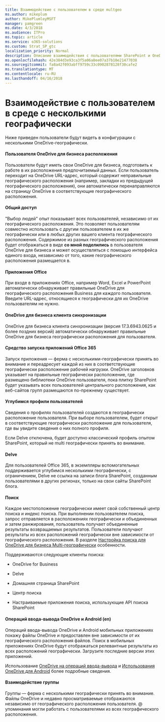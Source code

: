 ```yaml
---
title: Взаимодействие с пользователем в среде multgeo
ms.author: mikeplum
author: MikePlumleyMSFT
manager: pamgreen
ms.date: 4/3/2018
ms.audience: ITPro
ms.topic: article
ms.service: o365-solutions
ms.custom: Strat_SP_gtc
localization_priority: Normal
description: Описание взаимодействия с пользователями SharePoint и OneDrive в среде с несколькими географически.
ms.openlocfilehash: 42e384d3e93ca3f5a06a8ee07a37b10e21477038
ms.sourcegitcommit: fa8a42f093abff9759c33c0902878128f30cafe2
ms.translationtype: MT
ms.contentlocale: ru-RU
ms.lasthandoff: 04/16/2018
---
```

# <a name="user-experience-in-a-multi-geo-environment"></a>Взаимодействие с пользователем в среде с несколькими географически

Ниже приведен пользователи будут видеть в конфигурации с несколькими OneDrive-географически.

#### <a name="users-onedrive-for-business-location"></a>Пользователя OneDrive для бизнеса расположения

Пользователи будут иметь свои OneDrive для бизнеса, подготовить к работе в их расположения предпочитаемый данных. Если пользователь переходит на OneDrive URL-адрес, который содержит неправильные географического расположения (например, закладки из предыдущей географического расположения), они автоматически перенаправляются на страницу OneDrive в соответствующие географического расположения.

#### <a name="sharing"></a>Общий доступ

"Выбор людей" опыт показывает всех пользователей, независимо от их географического расположения. Это позволяет пользователям совместно использовать с другим пользователем в их же географически или в любых других вашего клиента географического расположения. Содержимое из разных географического расположения будет отображаться в виде **со мной поделились** в пользователя OneDrive для бизнеса и может осуществляться с помощью интерфейса единого входа, независимо от того, какие географического расположения размещается в.

#### <a name="office-applications"></a>Приложения Office

При входе в приложениях Office, например Word, Excel и PowerPoint автоматически обнаруживает правильные OneDrive для географического расположения Business для каждого пользователя. Введите URL-адрес, относящиеся к географически для их OneDrive пользователям не нужно.

#### <a name="onedrive-for-business-sync-client"></a>OneDrive для бизнеса клиента синхронизации

OneDrive для бизнеса клиента синхронизации (версия 17.3.6943.0625 и более поздних версий) автоматически обнаруживает правильные OneDrive для бизнеса географически расположения для пользователя.

#### <a name="office-365-app-launcher"></a>Средство запуска приложений Office 365

Запуск приложения — ферма с несколькими-географически принять во внимание и переадресует каждой из них в соответствующие географически расположение рабочей нагрузки. OneDrive заголовков указывает на правильные географически расположение, где размещено библиотеки OneDrive пользователя, пока плитку SharePoint будет указывать всех пользователей центрального расположения, как веб-сайтов групп размещаются по-прежнему существует.

#### <a name="delve-user-profiles"></a>Углубимся профили пользователей

Сведения о профилях пользователей создаются в географически расположение пользователя. При выборе пользователем, будет открыт в соответствующие географически расположение для пользователя, где вы увидите сведения о них полного профиля.

Если Delve отключена, будет доступно классический профиль опытом SharePoint, который не multi географически принять во внимание.

#### <a name="delve"></a>Delve

Для пользователей Office 365, в экземпляры вспомогательных поддерживается углубимся несколькими географически, с ограничением, Delve не ссылка на записи блога SharePoint, созданным пользователями в других регионах, только на свои сайты SharePoint блога.

#### <a name="search"></a>Поиск

Каждое местоположение географически имеет свой собственный центр поиска и индекс поиска. При выполнении пользователем поиска, запрос отправляется в расположениях географически и объединенных и затем ранжирования, пользователь получает объединенные результаты возвращаемых результатов. Пользователи получают результаты из всех расположений географически вне зависимости от географического расположения. В разделе [Настройка поиска для OneDrive для бизнеса Multi-географически](configure-search-for-multi-geo.md) особенности.

Поддерживаются следующие клиенты поиска:

-   OneDrive for Business

-   Delve

-   Домашняя страница SharePoint

-   Центр поиска

-   Настраиваемые приложения поиска, использующие API поиска SharePoint

#### <a name="onedrive-ios-and-android"></a>Операций ввода-вывода OneDrive и Android (en) 

Операций ввода-вывода OneDrive и Android мобильных приложениях покажу файлы OneDrive и предоставлен вне зависимости от их географического расположения файлов. Поиск в мобильных приложениях OneDrive будут отображаться релевантные результаты из всех расположений географически. Загрузите последние версии этих приложений.

Использование [OneDrive на операций ввода-вывода](https://support.office.com/article/08d5c5b2-ccc6-40eb-a244-fe3597a3c247) и [Использования OneDrive для Android](https://support.office.com/article/eee1d31c-792d-41d4-8132-f9621b39eb36) более подробные сведения.

#### <a name="teams-experience"></a>Взаимодействие группы

Группы — ферма с несколькими географически принять во внимание. Файлы OneDrive и недавно просматриваемые отображаются независимо от географического расположения пользователя. @ упоминания могли работать с пользователями из всех географического расположения.
